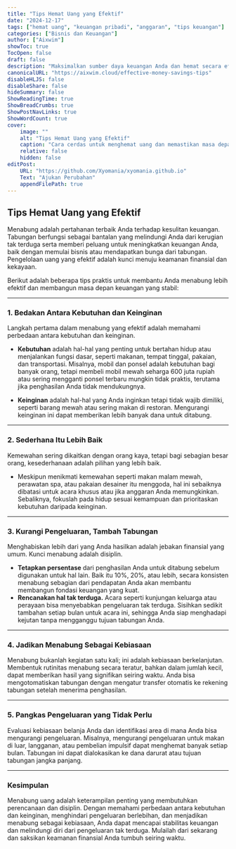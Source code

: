 ```yaml
---
title: "Tips Hemat Uang yang Efektif"
date: "2024-12-17"
tags: ["hemat uang", "keuangan pribadi", "anggaran", "tips keuangan"]
categories: ["Bisnis dan Keuangan"]
author: ["Aixwim"]
showToc: true
TocOpen: false
draft: false
description: "Maksimalkan sumber daya keuangan Anda dan hemat secara efektif dengan tips praktis untuk mengelola uang Anda."
canonicalURL: "https://aixwim.cloud/effective-money-savings-tips"
disableHLJS: false
disableShare: false
hideSummary: false
ShowReadingTime: true
ShowBreadCrumbs: true
ShowPostNavLinks: true
ShowWordCount: true
cover:
    image: ""
    alt: "Tips Hemat Uang yang Efektif"
    caption: "Cara cerdas untuk menghemat uang dan memastikan masa depan finansial Anda."
    relative: false
    hidden: false
editPost:
    URL: "https://github.com/Xyomania/xyomania.github.io"
    Text: "Ajukan Perubahan"
    appendFilePath: true
---
```


## Tips Hemat Uang yang Efektif

Menabung adalah pertahanan terbaik Anda terhadap kesulitan keuangan. Tabungan berfungsi sebagai bantalan yang melindungi Anda dari kerugian tak terduga serta memberi peluang untuk meningkatkan keuangan Anda, baik dengan memulai bisnis atau mendapatkan bunga dari tabungan. Pengelolaan uang yang efektif adalah kunci menuju keamanan finansial dan kekayaan.

Berikut adalah beberapa tips praktis untuk membantu Anda menabung lebih efektif dan membangun masa depan keuangan yang stabil:

---

### **1. Bedakan Antara Kebutuhan dan Keinginan**

Langkah pertama dalam menabung yang efektif adalah memahami perbedaan antara kebutuhan dan keinginan. 

- **Kebutuhan** adalah hal-hal yang penting untuk bertahan hidup atau menjalankan fungsi dasar, seperti makanan, tempat tinggal, pakaian, dan transportasi. Misalnya, mobil dan ponsel adalah kebutuhan bagi banyak orang, tetapi membeli mobil mewah seharga 600 juta rupiah atau sering mengganti ponsel terbaru mungkin tidak praktis, terutama jika penghasilan Anda tidak mendukungnya.

- **Keinginan** adalah hal-hal yang Anda inginkan tetapi tidak wajib dimiliki, seperti barang mewah atau sering makan di restoran. Mengurangi keinginan ini dapat memberikan lebih banyak dana untuk ditabung.

---

### **2. Sederhana Itu Lebih Baik**

Kemewahan sering dikaitkan dengan orang kaya, tetapi bagi sebagian besar orang, kesederhanaan adalah pilihan yang lebih baik. 

- Meskipun menikmati kemewahan seperti makan malam mewah, perawatan spa, atau pakaian desainer itu menggoda, hal ini sebaiknya dibatasi untuk acara khusus atau jika anggaran Anda memungkinkan. Sebaliknya, fokuslah pada hidup sesuai kemampuan dan prioritaskan kebutuhan daripada keinginan.

---

### **3. Kurangi Pengeluaran, Tambah Tabungan**

Menghabiskan lebih dari yang Anda hasilkan adalah jebakan finansial yang umum. Kunci menabung adalah disiplin. 

- **Tetapkan persentase** dari penghasilan Anda untuk ditabung sebelum digunakan untuk hal lain. Baik itu 10%, 20%, atau lebih, secara konsisten menabung sebagian dari pendapatan Anda akan membantu membangun fondasi keuangan yang kuat.
- **Rencanakan hal tak terduga.** Acara seperti kunjungan keluarga atau perayaan bisa menyebabkan pengeluaran tak terduga. Sisihkan sedikit tambahan setiap bulan untuk acara ini, sehingga Anda siap menghadapi kejutan tanpa mengganggu tujuan tabungan Anda.

---

### **4. Jadikan Menabung Sebagai Kebiasaan**

Menabung bukanlah kegiatan satu kali; ini adalah kebiasaan berkelanjutan. Membentuk rutinitas menabung secara teratur, bahkan dalam jumlah kecil, dapat memberikan hasil yang signifikan seiring waktu. Anda bisa mengotomatiskan tabungan dengan mengatur transfer otomatis ke rekening tabungan setelah menerima penghasilan.

---

### **5. Pangkas Pengeluaran yang Tidak Perlu**

Evaluasi kebiasaan belanja Anda dan identifikasi area di mana Anda bisa mengurangi pengeluaran. Misalnya, mengurangi pengeluaran untuk makan di luar, langganan, atau pembelian impulsif dapat menghemat banyak setiap bulan. Tabungan ini dapat dialokasikan ke dana darurat atau tujuan tabungan jangka panjang.

---

### **Kesimpulan**

Menabung uang adalah keterampilan penting yang membutuhkan perencanaan dan disiplin. Dengan memahami perbedaan antara kebutuhan dan keinginan, menghindari pengeluaran berlebihan, dan menjadikan menabung sebagai kebiasaan, Anda dapat mencapai stabilitas keuangan dan melindungi diri dari pengeluaran tak terduga. Mulailah dari sekarang dan saksikan keamanan finansial Anda tumbuh seiring waktu.
